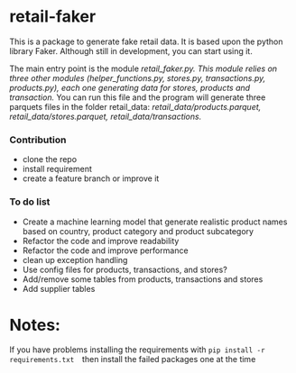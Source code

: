 # retail-faker

This is a package to generate fake retail data. It is based upon the python library Faker. Although still in development, you can start using it.

The main entry point is the module *retail_faker.py. This module relies on three other modules (helper_functions.py, stores.py, transactions.py, products.py), each one generating data for stores, products and transaction.* You can run this file and the program will generate three parquets files in the folder retail_data: *retail_data/products.parquet, retail_data/stores.parquet, retail_data/transactions.*

### Contribution

- clone the repo
- install requirement
- create a feature branch or improve it

### To do list

- Create a machine learning model that generate realistic product names based on country, product category and product subcategory
- Refactor the code and improve readability
- Refactor the code and improve performance
- clean up exception handling
- Use config files for products, transactions, and stores?
- Add/remove some tables from products, transactions and stores
- Add supplier tables


# Notes:

If you have problems installing the requirements with `pip install -r requirements.txt  `then install the failed packages one at the time
